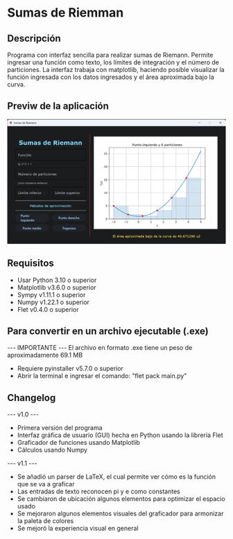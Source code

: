 
# Sumas de Riemman

## Descripción

Programa con interfaz sencilla para realizar sumas de Riemann. Permite ingresar una función como texto,
los límites de integración y el número de particiones. La interfaz trabaja con matplotlib, haciendo 
posible visualizar la función ingresada con los datos ingresados y el área aproximada bajo la curva.

## Previw de la aplicación

![Preview](/assets/preview1.png "Ventana principal")

## Requisitos

  - Usar Python 3.10 o superior
  - Matplotlib v3.6.0 o superior
  - Sympy v1.11.1 o superior
  - Numpy v1.22.1 o superior
  - Flet v0.4.0 o superior

## Para convertir en un archivo ejecutable (.exe)

  --- IMPORTANTE ---
  El archivo en formato .exe tiene un peso de aproximadamente 69.1 MB

  - Requiere pyinstaller v5.7.0 o superior
  - Abrir la terminal e ingresar el comando:
    "flet pack main.py"

## Changelog

--- v1.0 ---
  - Primera versión del programa
  - Interfaz gráfica de usuario (GUI) hecha en Python usando la librería Flet
  - Graficador de funciones usando Matplotlib
  - Cálculos usando Numpy

--- v1.1 ---

  - Se añadió un parser de LaTeX, el cual permite ver cómo es la función que se va a graficar
  - Las entradas de texto reconocen pi y e como constantes
  - Se cambiaron de ubicación algunos elementos para optimizar el espacio usado
  - Se mejoraron algunos elementos visuales del graficador para armonizar la paleta de colores
  - Se mejoró la experiencia visual en general

